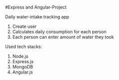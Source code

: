 #Express and Angular-Project

Daily water-intake tracking app

1. Create user
2. Calculates daily consumption for each person
3. Each person can enter amount of water they took

Used tech stacks:

1. Node.js
2. Express.js
3. MongoDB
4. Angular.js
